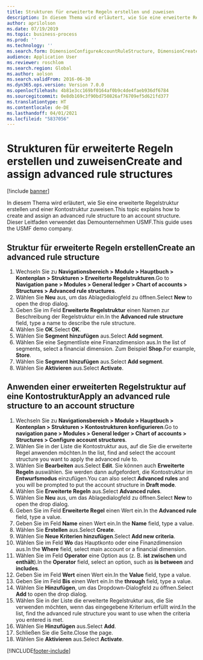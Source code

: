 ```yaml
---
title: Strukturen für erweiterte Regeln erstellen und zuweisen
description: In diesem Thema wird erläutert, wie Sie eine erweiterte Regelstruktur erstellen und einer Kontostruktur zuweisen.
author: aprilolson
ms.date: 07/19/2019
ms.topic: business-process
ms.prod: ''
ms.technology: ''
ms.search.form: DimensionConfigureAccountRuleStructure, DimensionCreateAccountRuleStructure, DimensionHierarchyAddLevel, DimensionHierarchyConstraintActivate, DimensionConfigureAccountStructure, DimensionConfigureAccountRule, DimensionCreateAccountRule, DimensionSelectAccountRuleStructure
audience: Application User
ms.reviewer: roschlom
ms.search.region: Global
ms.author: aolson
ms.search.validFrom: 2016-06-30
ms.dyn365.ops.version: Version 7.0.0
ms.openlocfilehash: 4b81e3cc169bf0164af0b9c4de4faeb936df6784
ms.sourcegitcommit: 0e8db169c3f90bd750826af76709ef5d621fd377
ms.translationtype: HT
ms.contentlocale: de-DE
ms.lasthandoff: 04/01/2021
ms.locfileid: "5837056"
---
```

# <a name="create-and-assign-advanced-rule-structures"></a><span data-ttu-id="11ad5-103">Strukturen für erweiterte Regeln erstellen und zuweisen</span><span class="sxs-lookup"><span data-stu-id="11ad5-103">Create and assign advanced rule structures</span></span>

[!include [banner](../../includes/banner.md)]

<span data-ttu-id="11ad5-104">In diesem Thema wird erläutert, wie Sie eine erweiterte Regelstruktur erstellen und einer Kontostruktur zuweisen.</span><span class="sxs-lookup"><span data-stu-id="11ad5-104">This topic explains how to create and assign an advanced rule structure to an account structure.</span></span> <span data-ttu-id="11ad5-105">Dieser Leitfaden verwendet das Demounternehmen USMF.</span><span class="sxs-lookup"><span data-stu-id="11ad5-105">This guide uses the USMF demo company.</span></span>

## <a name="create-an-advanced-rule-structure"></a><span data-ttu-id="11ad5-106">Struktur für erweiterte Regeln erstellen</span><span class="sxs-lookup"><span data-stu-id="11ad5-106">Create an advanced rule structure</span></span>
1. <span data-ttu-id="11ad5-107">Wechseln Sie zu **Navigationsbereich > Module > Hauptbuch > Kontenplan > Strukturen > Erweiterte Regelstrukturen**.</span><span class="sxs-lookup"><span data-stu-id="11ad5-107">Go to **Navigation pane > Modules > General ledger > Chart of accounts > Structures > Advanced rule structures**.</span></span>
2. <span data-ttu-id="11ad5-108">Wählen Sie **Neu** aus, um das Ablagedialogfeld zu öffnen.</span><span class="sxs-lookup"><span data-stu-id="11ad5-108">Select **New** to open the drop dialog.</span></span>
3. <span data-ttu-id="11ad5-109">Geben Sie im Feld **Erweiterte Regelstruktur** einen Namen zur Beschreibung der Regelstruktur ein.</span><span class="sxs-lookup"><span data-stu-id="11ad5-109">In the **Advanced rule structure** field, type a name to describe the rule structure.</span></span>
4. <span data-ttu-id="11ad5-110">Wählen Sie **OK**.</span><span class="sxs-lookup"><span data-stu-id="11ad5-110">Select **OK**.</span></span>
5. <span data-ttu-id="11ad5-111">Wählen Sie **Segment hinzufügen** aus.</span><span class="sxs-lookup"><span data-stu-id="11ad5-111">Select **Add segment**.</span></span>
6. <span data-ttu-id="11ad5-112">Wählen Sie eine Segmentliste eine Finanzdimension aus.</span><span class="sxs-lookup"><span data-stu-id="11ad5-112">In the list of segments, select a financial dimension.</span></span> <span data-ttu-id="11ad5-113">Zum Beispiel **Shop**.</span><span class="sxs-lookup"><span data-stu-id="11ad5-113">For example, **Store**.</span></span>  
7. <span data-ttu-id="11ad5-114">Wählen Sie **Segment hinzufügen** aus.</span><span class="sxs-lookup"><span data-stu-id="11ad5-114">Select **Add segment**.</span></span>
8. <span data-ttu-id="11ad5-115">Wählen Sie **Aktivieren** aus.</span><span class="sxs-lookup"><span data-stu-id="11ad5-115">Select **Activate**.</span></span>

## <a name="apply-an-advanced-rule-structure-to-an-account-structure"></a><span data-ttu-id="11ad5-116">Anwenden einer erweiterten Regelstruktur auf eine Kontostruktur</span><span class="sxs-lookup"><span data-stu-id="11ad5-116">Apply an advanced rule structure to an account structure</span></span>
1. <span data-ttu-id="11ad5-117">Wechseln Sie zu **Navigationsbereich > Module > Hauptbuch > Kontenplan > Strukturen > Kontostrukturen konfigurieren**.</span><span class="sxs-lookup"><span data-stu-id="11ad5-117">Go to **navigation pane > Modules > General ledger > Chart of accounts > Structures > Configure account structures**.</span></span>
2. <span data-ttu-id="11ad5-118">Wählen Sie in der Liste die Kontostruktur aus, auf die Sie die erweiterte Regel anwenden möchten.</span><span class="sxs-lookup"><span data-stu-id="11ad5-118">In the list, find and select the account structure you want to apply the advanced rule to.</span></span>
3. <span data-ttu-id="11ad5-119">Wählen Sie **Bearbeiten** aus.</span><span class="sxs-lookup"><span data-stu-id="11ad5-119">Select **Edit**.</span></span> <span data-ttu-id="11ad5-120">Sie können auch **Erweiterte Regeln** auswählen. Sie werden dann aufgefordert, die Kontostruktur im **Entwurfsmodus** einzufügen.</span><span class="sxs-lookup"><span data-stu-id="11ad5-120">You can also select **Advanced rules** and you will be prompted to put the account structure in **Draft mode**.</span></span>  
4. <span data-ttu-id="11ad5-121">Wählen Sie **Erweiterte Regeln** aus.</span><span class="sxs-lookup"><span data-stu-id="11ad5-121">Select **Advanced rules**.</span></span>
5. <span data-ttu-id="11ad5-122">Wählen Sie **Neu** aus, um das Ablagedialogfeld zu öffnen.</span><span class="sxs-lookup"><span data-stu-id="11ad5-122">Select **New** to open the drop dialog.</span></span>
6. <span data-ttu-id="11ad5-123">Geben Sie im Feld **Erweiterte Regel** einen Wert ein.</span><span class="sxs-lookup"><span data-stu-id="11ad5-123">In the **Advanced rule** field, type a value.</span></span>
7. <span data-ttu-id="11ad5-124">Geben Sie im Feld **Name** einen Wert ein.</span><span class="sxs-lookup"><span data-stu-id="11ad5-124">In the **Name** field, type a value.</span></span>
8. <span data-ttu-id="11ad5-125">Wählen Sie **Erstellen** aus.</span><span class="sxs-lookup"><span data-stu-id="11ad5-125">Select **Create**.</span></span>
9. <span data-ttu-id="11ad5-126">Wählen Sie **Neue Kriterien hinzufügen**.</span><span class="sxs-lookup"><span data-stu-id="11ad5-126">Select **Add new criteria**.</span></span>
10. <span data-ttu-id="11ad5-127">Wählen Sie im Feld **Wo** das Hauptkonto oder eine Finanzdimension aus.</span><span class="sxs-lookup"><span data-stu-id="11ad5-127">In the **Where** field, select main account or a financial dimension.</span></span>
11. <span data-ttu-id="11ad5-128">Wählen Sie im Feld **Operator** eine Option aus (z. B. **ist zwischen** und **enthält**).</span><span class="sxs-lookup"><span data-stu-id="11ad5-128">In the **Operator** field, select an option, such as **is between** and **includes**.</span></span>
12. <span data-ttu-id="11ad5-129">Geben Sie im Feld **Wert** einen Wert ein.</span><span class="sxs-lookup"><span data-stu-id="11ad5-129">In the **Value** field, type a value.</span></span>
13. <span data-ttu-id="11ad5-130">Geben Sie im Feld **Bis** einen Wert ein.</span><span class="sxs-lookup"><span data-stu-id="11ad5-130">In the **through** field, type a value.</span></span>
14. <span data-ttu-id="11ad5-131">Wählen Sie **Hinzufügen**, um das Dropdown-Dialogfeld zu öffnen.</span><span class="sxs-lookup"><span data-stu-id="11ad5-131">Select **Add** to open the drop dialog.</span></span>
15. <span data-ttu-id="11ad5-132">Wählen Sie in der Liste die erweiterte Regelstruktur aus, die Sie verwenden möchten, wenn das eingegebene Kriterium erfüllt wird.</span><span class="sxs-lookup"><span data-stu-id="11ad5-132">In the list, find the advanced rule structure you want to use when the criteria you entered is met.</span></span>
16. <span data-ttu-id="11ad5-133">Wählen Sie **Hinzufügen** aus.</span><span class="sxs-lookup"><span data-stu-id="11ad5-133">Select **Add**.</span></span>
17. <span data-ttu-id="11ad5-134">Schließen Sie die Seite.</span><span class="sxs-lookup"><span data-stu-id="11ad5-134">Close the page.</span></span>
18. <span data-ttu-id="11ad5-135">Wählen Sie **Aktivieren** aus.</span><span class="sxs-lookup"><span data-stu-id="11ad5-135">Select **Activate**.</span></span>



[!INCLUDE[footer-include](../../../includes/footer-banner.md)]
